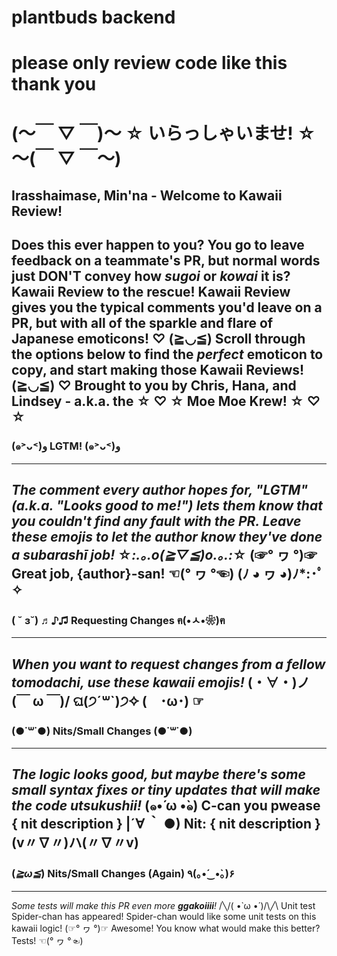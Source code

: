 # plantbuds backend

# please only review code like this thank you 

# (〜￣ ▽ ￣)〜 ☆ いらっしゃいませ! ☆ 〜(￣ ▽ ￣〜)
## Irasshaimase, Min'na - Welcome to Kawaii Review!
Does this ever happen to you?
You go to leave feedback on a teammate's PR, but normal words just DON'T convey how _sugoi_ or _kowai_ it is?
**Kawaii Review to the rescue!**
Kawaii Review gives you the typical comments you'd leave on a PR, but with all of the sparkle and flare of Japanese emoticons!
♡ (≧◡≦) Scroll through the options below to find the _perfect_ emoticon to copy, and start making those Kawaii Reviews! (≧◡≦) ♡
Brought to you by Chris, Hana, and Lindsey - a.k.a. the **☆ ♡ ☆ Moe Moe Krew! ☆ ♡ ☆**
---
### (๑˃ᴗ˂)ﻭ LGTM! (๑˃ᴗ˂)ﻭ
---
_The comment every author hopes for, "LGTM" (a.k.a. "Looks good to me!") lets them know that you couldn't find any fault with the PR. Leave these emojis to let the author know they've done a **subarashī** job!_
☆*:.｡.o(≧▽≦)o.｡.:*☆
(☞° ヮ °)☞ Great job, {author}-san! ☜(° ヮ °☜)
(ﾉ ◕ ヮ ◕)ﾉ\*:･ﾟ ✧
---
### ( ˘ ɜ˘) ♬♪♫ Requesting Changes ฅ(•ㅅ•❀)ฅ
---
_When you want to request changes from a fellow **tomodachi**, use these kawaii emojis!_
(・∀・)ノ
(￣ ω ￣)/
ଘ(੭ˊ꒳ˋ)੭✧
(　･ω･) ☞
---
### (●˙꒳˙●) Nits/Small Changes (●˙꒳˙●)
---
_The logic looks good, but maybe there's some small syntax fixes or tiny updates that will make the code **utsukushii**!_
(๑•́ ω •̀๑) C-can you pwease { nit description }
|´∀ ｀ ●) Nit: { nit description }
(v〃∇〃)ハ(〃∇〃v)
---
### (_≧ω≦_) Nits/Small Changes (Again) ٩(｡•́‿•̀｡)۶
---
_Some tests will make this PR even more **ggakoiiii**!_
/╲/\( •̀ ω •́ )/\╱\ Unit test Spider-chan has appeared! Spider-chan would like some unit tests on this kawaii logic!
(☞° ヮ °)☞ Awesome! You know what would make this better? Tests! ☜(° ヮ °☜)
